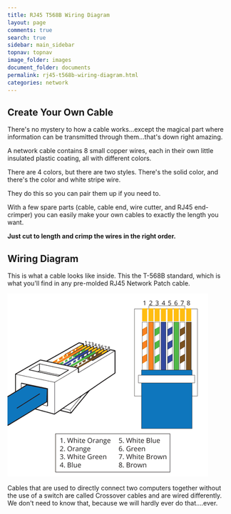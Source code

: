 ```yaml
---
title: RJ45 T568B Wiring Diagram
layout: page
comments: true
search: true
sidebar: main_sidebar
topnav: topnav
image_folder: images
document_folder: documents
permalink: rj45-t568b-wiring-diagram.html
categories: network
---
```


## Create Your Own Cable
There's no mystery to how a cable works...except the magical part where information can be transmitted through them...that's down right amazing.

A network cable contains 8 small copper wires, each in their own little insulated plastic coating, all with different colors.

There are 4 colors, but there are two styles.  There's the solid color, and there's the color and white stripe wire.

They do this so you can pair them up if you need to.

With a few spare parts (cable, cable end, wire cutter, and RJ45 end-crimper) you can easily make your own cables to exactly the length you want.

**Just cut to length and crimp the wires in the right order.**

## Wiring Diagram

This is what a cable looks like inside.  This the T-568B standard, which is what you'll find in any pre-molded RJ45 Network Patch cable.

![](images/RJ45-Wire-Positions.png)

Cables that are used to directly connect two computers together without the use of a switch are called Crossover cables and are wired differently.  We don't need to know that, because we will hardly ever do that....ever.